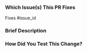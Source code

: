 <!-- Please make sure the target branch is right. In most case, the target branch should be `master`. -->

### Which Issue(s) This PR Fixes

<!-- Please ensure that the related issue has already been created, and [link this pull request to that issue using keywords](<https://docs.github.com/en/issues/tracking-your-work-with-issues/linking-a-pull-request-to-an-issue#linking-a-pull-request-to-an-issue-using-a-keyword>) to ensure automatic closure. -->

Fixes #issue_id

### Brief Description

<!-- Write a brief description for your pull request to help the maintainer understand the reasons behind your changes. -->

### How Did You Test This Change?

<!-- In order to ensure the code quality of Apache RocketMQ, we expect every pull request to have undergone thorough testing. -->
